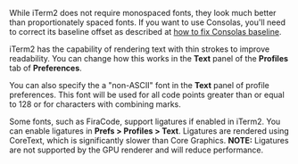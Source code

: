 While iTerm2 does not require monospaced fonts, they look much better than proportionately spaced fonts. If you want to use Consolas, you'll need to correct its baseline offset as described at <a href="http://mbauman.net/geek/2009/03/15/minor-truetype-font-editing-on-a-mac/">how to fix Consolas baseline</a>.

iTerm2 has the capability of rendering text with thin strokes to improve readability. You can change how this works in the **Text** panel of the **Profiles** tab of **Preferences**.

You can also specify the a "non-ASCII" font in the **Text** panel of profile preferences. This font will be used for all code points greater than or equal to 128 or for characters with combining marks.

Some fonts, such as FiraCode, support ligatures if enabled in iTerm2. You can enable ligatures in **Prefs > Profiles > Text**. Ligatures are rendered using CoreText, which is significantly slower than Core Graphics. **NOTE:** Ligatures are not supported by the GPU renderer and will reduce performance.
